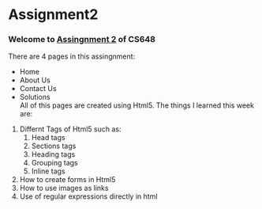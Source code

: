 # Assignment2
### Welcome to [Assingnment 2] of CS648 ###
There are 4 pages in this assingnment:
* Home
* About Us
* Contact Us
* Solutions  
All of this pages are created using Html5.
The things I learned this week are:
1. Differnt Tags of Html5 such as:
	1. Head tags
	2. Sections tags
	3. Heading tags
	4. Grouping tags
	5. Inline tags
2. How to create forms in Html5
3. How to use images as links
4. Use of regular expressions directly in html


[Assingnment 2]: https://github.com/romilshah98/Assignment2.git
